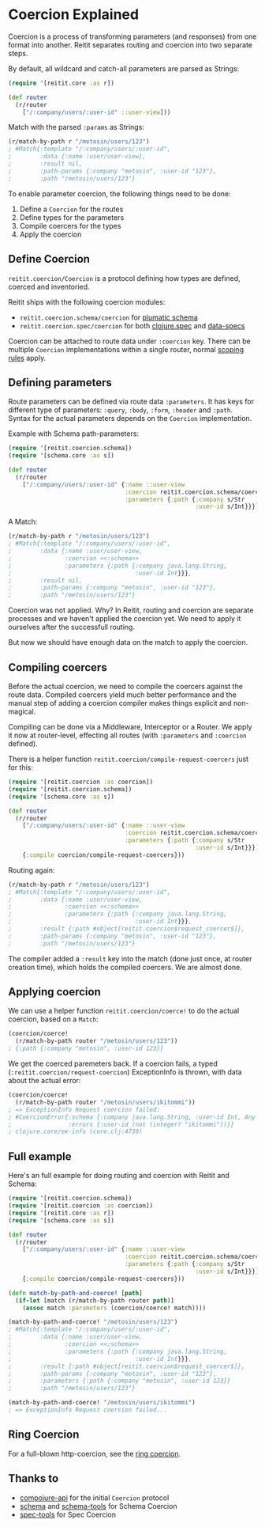 # Coercion Explained

Coercion is a process of transforming parameters (and responses) from one format into another. Reitit separates routing and coercion into two separate steps.

By default, all wildcard and catch-all parameters are parsed as Strings:

```clj
(require '[reitit.core :as r])

(def router
  (r/router
    ["/:company/users/:user-id" ::user-view]))
```

Match with the parsed `:params` as Strings:

```clj
(r/match-by-path r "/metosin/users/123")
; #Match{:template "/:company/users/:user-id",
;        :data {:name :user/user-view},
;        :result nil,
;        :path-params {:company "metosin", :user-id "123"},
;        :path "/metosin/users/123"}
```

To enable parameter coercion, the following things need to be done:

1. Define a `Coercion` for the routes
2. Define types for the parameters
3. Compile coercers for the types
4. Apply the coercion

## Define Coercion

`reitit.coercion/Coercion` is a protocol defining how types are defined, coerced and inventoried.

Reitit ships with the following coercion modules:

* `reitit.coercion.schema/coercion` for [plumatic schema](https://github.com/plumatic/schema)
* `reitit.coercion.spec/coercion` for both [clojure.spec](https://clojure.org/about/spec) and [data-specs](https://github.com/metosin/spec-tools#data-specs)

Coercion can be attached to route data under `:coercion` key. There can be multiple `Coercion` implementations within a single router, normal [scoping rules](../basics/route_data.html#nested-route-data) apply.

## Defining parameters

Route parameters can be defined via route data `:parameters`. It has keys for different type of parameters: `:query`, `:body`, `:form`, `:header` and `:path`. Syntax for the actual parameters depends on the `Coercion` implementation.

Example with Schema path-parameters:

```clj
(require '[reitit.coercion.schema])
(require '[schema.core :as s])

(def router
  (r/router
    ["/:company/users/:user-id" {:name ::user-view
                                 :coercion reitit.coercion.schema/coercion
                                 :parameters {:path {:company s/Str
                                                     :user-id s/Int}}}]))
```

A Match:

```clj
(r/match-by-path r "/metosin/users/123")
; #Match{:template "/:company/users/:user-id",
;        :data {:name :user/user-view,
;               :coercion <<:schema>>
;               :parameters {:path {:company java.lang.String,
;                                   :user-id Int}}},
;        :result nil,
;        :path-params {:company "metosin", :user-id "123"},
;        :path "/metosin/users/123"}
```

Coercion was not applied. Why? In Reitit, routing and coercion are separate processes and we haven't applied the coercion yet. We need to apply it ourselves after the successfull routing.

But now we should have enough data on the match to apply the coercion.

## Compiling coercers

Before the actual coercion, we need to compile the coercers against the route data. Compiled coercers yield much better performance and the manual step of adding a coercion compiler makes things explicit and non-magical.

Compiling can be done via a Middleware, Interceptor or a Router. We apply it now at router-level, effecting all routes (with `:parameters` and `:coercion` defined).

There is a helper function `reitit.coercion/compile-request-coercers` just for this:

```clj
(require '[reitit.coercion :as coercion])
(require '[reitit.coercion.schema])
(require '[schema.core :as s])

(def router
  (r/router
    ["/:company/users/:user-id" {:name ::user-view
                                 :coercion reitit.coercion.schema/coercion
                                 :parameters {:path {:company s/Str
                                                     :user-id s/Int}}}]
    {:compile coercion/compile-request-coercers}))
```

Routing again:

```clj
(r/match-by-path r "/metosin/users/123")
; #Match{:template "/:company/users/:user-id",
;        :data {:name :user/user-view,
;               :coercion <<:schema>>
;               :parameters {:path {:company java.lang.String,
;                                   :user-id Int}}},
;        :result {:path #object[reitit.coercion$request_coercer$]},
;        :path-params {:company "metosin", :user-id "123"},
;        :path "/metosin/users/123"}
```

The compiler added a `:result` key into the match (done just once, at router creation time), which holds the compiled coercers. We are almost done.

## Applying coercion

We can use a helper function `reitit.coercion/coerce!` to do the actual coercion, based on a `Match`:

```clj
(coercion/coerce!
  (r/match-by-path router "/metosin/users/123"))
; {:path {:company "metosin", :user-id 123}}
```

We get the coerced paremeters back. If a coercion fails, a typed (`:reitit.coercion/request-coercion`) ExceptionInfo is thrown, with data about the actual error:

```clj
(coercion/coerce!
  (r/match-by-path router "/metosin/users/ikitommi"))
; => ExceptionInfo Request coercion failed:
; #CoercionError{:schema {:company java.lang.String, :user-id Int, Any Any},
;                :errors {:user-id (not (integer? "ikitommi"))}}
; clojure.core/ex-info (core.clj:4739)
```

## Full example

Here's an full example for doing routing and coercion with Reitit and Schema:

```clj
(require '[reitit.coercion.schema])
(require '[reitit.coercion :as coercion])
(require '[reitit.core :as r])
(require '[schema.core :as s])

(def router
  (r/router
    ["/:company/users/:user-id" {:name ::user-view
                                 :coercion reitit.coercion.schema/coercion
                                 :parameters {:path {:company s/Str
                                                     :user-id s/Int}}}]
    {:compile coercion/compile-request-coercers}))

(defn match-by-path-and-coerce! [path]
  (if-let [match (r/match-by-path router path)]
    (assoc match :parameters (coercion/coerce! match))))

(match-by-path-and-coerce! "/metosin/users/123")
; #Match{:template "/:company/users/:user-id",
;        :data {:name :user/user-view,
;               :coercion <<:schema>>
;               :parameters {:path {:company java.lang.String,
;                                   :user-id Int}}},
;        :result {:path #object[reitit.coercion$request_coercer$]},
;        :path-params {:company "metosin", :user-id "123"},
;        :parameters {:path {:company "metosin", :user-id 123}}
;        :path "/metosin/users/123"}

(match-by-path-and-coerce! "/metosin/users/ikitommi")
; => ExceptionInfo Request coercion failed...
```

## Ring Coercion

For a full-blown http-coercion, see the [ring coercion](../ring/coercion.md).

## Thanks to

* [compojure-api](https://clojars.org/metosin/compojure-api) for the initial `Coercion` protocol
* [schema](https://github.com/plumatic/schema) and [schema-tools](https://github.com/metosin/schema-tools) for Schema Coercion
* [spec-tools](https://github.com/metosin/spec-tools) for Spec Coercion
